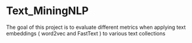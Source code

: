 # Text_MiningNLP

The goal of this project is to evaluate different metrics when applying text embeddings ( word2vec and FastText ) to various text collections


 
